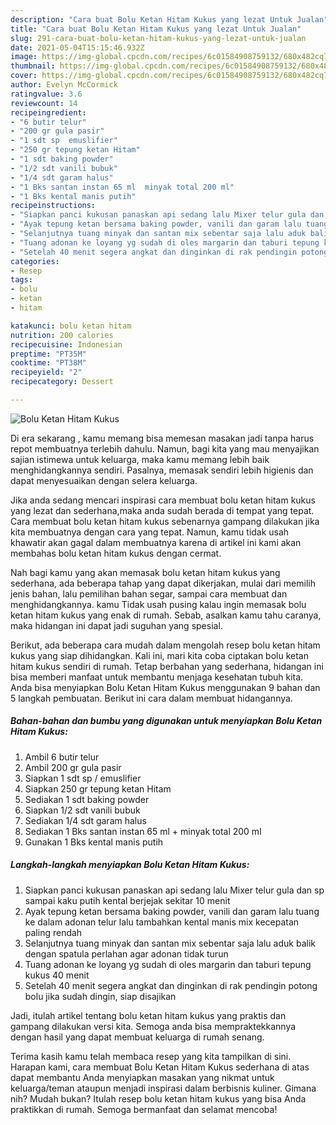 ```yaml
---
description: "Cara buat Bolu Ketan Hitam Kukus yang lezat Untuk Jualan"
title: "Cara buat Bolu Ketan Hitam Kukus yang lezat Untuk Jualan"
slug: 291-cara-buat-bolu-ketan-hitam-kukus-yang-lezat-untuk-jualan
date: 2021-05-04T15:15:46.932Z
image: https://img-global.cpcdn.com/recipes/6c01584908759132/680x482cq70/bolu-ketan-hitam-kukus-foto-resep-utama.jpg
thumbnail: https://img-global.cpcdn.com/recipes/6c01584908759132/680x482cq70/bolu-ketan-hitam-kukus-foto-resep-utama.jpg
cover: https://img-global.cpcdn.com/recipes/6c01584908759132/680x482cq70/bolu-ketan-hitam-kukus-foto-resep-utama.jpg
author: Evelyn McCormick
ratingvalue: 3.6
reviewcount: 14
recipeingredient:
- "6 butir telur"
- "200 gr gula pasir"
- "1 sdt sp  emuslifier"
- "250 gr tepung ketan Hitam"
- "1 sdt baking powder"
- "1/2 sdt vanili bubuk"
- "1/4 sdt garam halus"
- "1 Bks santan instan 65 ml  minyak total 200 ml"
- "1 Bks kental manis putih"
recipeinstructions:
- "Siapkan panci kukusan panaskan api sedang lalu Mixer telur gula dan sp sampai kaku putih kental berjejak sekitar 10 menit"
- "Ayak tepung ketan bersama baking powder, vanili dan garam lalu tuang ke dalam adonan telur lalu tambahkan kental manis mix kecepatan paling rendah"
- "Selanjutnya tuang minyak dan santan mix sebentar saja lalu aduk balik dengan spatula perlahan agar adonan tidak turun"
- "Tuang adonan ke loyang yg sudah di oles margarin dan taburi tepung kukus 40 menit"
- "Setelah 40 menit segera angkat dan dinginkan di rak pendingin potong bolu jika sudah dingin, siap disajikan"
categories:
- Resep
tags:
- bolu
- ketan
- hitam

katakunci: bolu ketan hitam 
nutrition: 200 calories
recipecuisine: Indonesian
preptime: "PT35M"
cooktime: "PT38M"
recipeyield: "2"
recipecategory: Dessert

---
```



![Bolu Ketan Hitam Kukus](https://img-global.cpcdn.com/recipes/6c01584908759132/680x482cq70/bolu-ketan-hitam-kukus-foto-resep-utama.jpg)

Di era  sekarang , kamu memang bisa memesan masakan jadi tanpa harus repot membuatnya terlebih dahulu. Namun, bagi kita yang mau menyajikan sajian istimewa untuk keluarga, maka kamu memang lebih baik menghidangkannya sendiri. Pasalnya, memasak sendiri lebih higienis dan dapat menyesuaikan dengan selera keluarga.

Jika anda sedang mencari inspirasi cara membuat bolu ketan hitam kukus yang lezat dan sederhana,maka anda sudah berada di tempat yang tepat. Cara membuat bolu ketan hitam kukus  sebenarnya gampang dilakukan jika kita membuatnya dengan cara yang tepat. Namun, kamu tidak usah khawatir akan gagal dalam membuatnya 
karena di artikel ini kami akan membahas bolu ketan hitam kukus dengan cermat.  



Nah bagi kamu yang akan memasak bolu ketan hitam kukus yang sederhana, ada beberapa tahap yang dapat dikerjakan, mulai dari memilih jenis bahan, lalu pemilihan bahan segar, sampai cara membuat dan menghidangkannya. kamu Tidak usah pusing kalau ingin memasak bolu ketan hitam kukus yang enak di rumah. Sebab, asalkan kamu  tahu caranya, maka hidangan ini dapat jadi suguhan yang spesial.

Berikut, ada beberapa cara mudah dalam mengolah resep bolu ketan hitam kukus yang siap dihidangkan. Kali ini, mari kita coba ciptakan bolu ketan hitam kukus sendiri di rumah. Tetap berbahan yang sederhana, hidangan ini bisa memberi manfaat untuk membantu menjaga kesehatan tubuh kita. Anda bisa menyiapkan Bolu Ketan Hitam Kukus menggunakan 9 bahan dan 5 langkah pembuatan. Berikut ini cara dalam membuat hidangannya.

<!--inarticleads1-->

##### Bahan-bahan dan bumbu yang digunakan untuk menyiapkan Bolu Ketan Hitam Kukus:

1. Ambil 6 butir telur
1. Ambil 200 gr gula pasir
1. Siapkan 1 sdt sp / emuslifier
1. Siapkan 250 gr tepung ketan Hitam
1. Sediakan 1 sdt baking powder
1. Siapkan 1/2 sdt vanili bubuk
1. Sediakan 1/4 sdt garam halus
1. Sediakan 1 Bks santan instan 65 ml + minyak total 200 ml
1. Gunakan 1 Bks kental manis putih




<!--inarticleads2-->

##### Langkah-langkah menyiapkan Bolu Ketan Hitam Kukus:

1. Siapkan panci kukusan panaskan api sedang lalu Mixer telur gula dan sp sampai kaku putih kental berjejak sekitar 10 menit
1. Ayak tepung ketan bersama baking powder, vanili dan garam lalu tuang ke dalam adonan telur lalu tambahkan kental manis mix kecepatan paling rendah
1. Selanjutnya tuang minyak dan santan mix sebentar saja lalu aduk balik dengan spatula perlahan agar adonan tidak turun
1. Tuang adonan ke loyang yg sudah di oles margarin dan taburi tepung kukus 40 menit
1. Setelah 40 menit segera angkat dan dinginkan di rak pendingin potong bolu jika sudah dingin, siap disajikan




Jadi, itulah artikel tentang  bolu ketan hitam kukus  yang praktis dan gampang dilakukan versi kita. Semoga anda bisa mempraktekkannya dengan hasil yang dapat membuat keluarga di rumah senang. 

Terima kasih kamu telah membaca resep yang kita tampilkan di sini. Harapan kami, cara membuat  Bolu Ketan Hitam Kukus sederhana di atas dapat membantu Anda menyiapkan masakan yang nikmat untuk keluarga/teman ataupun menjadi inspirasi dalam berbisnis kuliner. Gimana nih? Mudah bukan? Itulah resep bolu ketan hitam kukus yang bisa Anda praktikkan di rumah. Semoga bermanfaat dan selamat mencoba!

